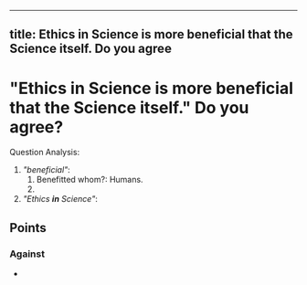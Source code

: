 
---
title: Ethics in Science is more beneficial that the Science itself. Do you agree
---
# "Ethics in Science is more beneficial that the Science itself." Do you agree?

Question Analysis:

1) *"beneficial"*:
   1) Benefitted whom?: Humans.
   2) 
2) *"Ethics **in** Science"*:



## Points

### Against

- 